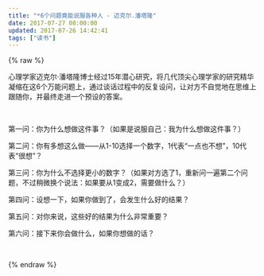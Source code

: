 ```yaml
---
title: "*6个问题竟能说服各种人 - 迈克尔.潘塔隆"
date: 2017-07-27 08:00:00
updated: 2017-07-26 14:42:41
tags: ["读书"]
---
```

{% raw %}
<p>心理学家迈克尔·潘塔隆博士经过15年潜心研究，将几代顶尖心理学家的研究精华凝缩在这6个万能问题上，通过谈话过程中的反复设问，让对方不自觉地在思维上跟随你，并最终走进一个预设的答案。</p><p><br/></p><p>第一问：你为什么想做这件事？（如果是说服自己：我为什么想做这件事？） &nbsp;</p><p>第二问：你有多想这么做——从1-10选择一个数字，1代表“一点也不想”，10代表“很想”？ &nbsp;</p><p>第三问：你为什么不选择更小的数字？（如果对方选了1，重新问一遍第二个问题，不过稍微换个说法：如果要从1变成2，需要做什么？） &nbsp;</p><p>第四问：设想一下，如果你做到了，会发生什么好的结果？&nbsp;</p><p>第五问：对你来说，这些好的结果为什么非常重要？&nbsp;</p><p>第六问：接下来你会做什么，如果你想做的话？</p><p><br/></p>
{% endraw %}

